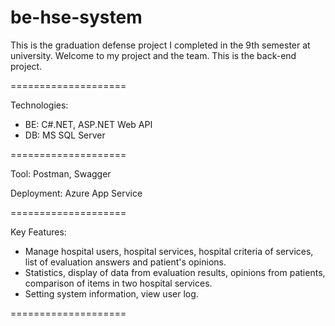 # be-hse-system
This is the graduation defense project I completed in the 9th semester at university. Welcome to my project and the team. This is the back-end project.

====================

Technologies:
- BE: C#.NET, ASP.NET Web API 
- DB: MS SQL Server

====================

Tool: Postman, Swagger

Deployment: Azure App Service

====================

Key Features:
- Manage hospital users, hospital services, hospital criteria of services, list of evaluation answers and patient's opinions.
- Statistics, display of data from evaluation results, opinions from patients, comparison of items in two hospital services.
- Setting system information, view user log.

====================
